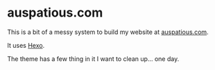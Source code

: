 # auspatious.com

This is a bit of a messy system to build my website at [auspatious.com](http://auspatious.com).

It uses [Hexo](http://hexo.io).

The theme has a few thing in it I want to clean up... one day.
